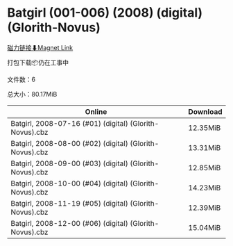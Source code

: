 # Batgirl (001-006) (2008) (digital) (Glorith-Novus)

[磁力链接⬇Magnet Link](magnet:?xt=urn:btih:1cea27b2740ffaf8f3920d723fef352734ece8f3&dn=Batgirl%20%28001-006%29%20%282008%29%20%28digital%29%20%28Glorith-Novus%29)

打包下载📦仍在工事中

文件数：6

总大小：80.17MiB

Online | Download
--- | ---
Batgirl, 2008-07-16 (#01) (digital) (Glorith-Novus).cbz | 12.35MiB
Batgirl, 2008-08-00 (#02) (digital) (Glorith-Novus).cbz | 13.31MiB
Batgirl, 2008-09-00 (#03) (digital) (Glorith-Novus).cbz | 12.85MiB
Batgirl, 2008-10-00 (#04) (digital) (Glorith-Novus).cbz | 14.23MiB
Batgirl, 2008-11-19 (#05) (digital) (Glorith-Novus).cbz | 12.39MiB
Batgirl, 2008-12-00 (#06) (digital) (Glorith-Novus).cbz | 15.04MiB